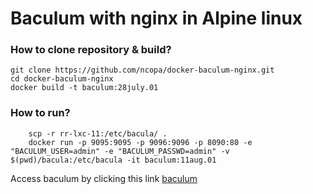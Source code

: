 # Baculum with nginx in Alpine linux

### How to clone repository & build?  

    git clone https://github.com/ncopa/docker-baculum-nginx.git
    cd docker-baculum-nginx
    docker build -t baculum:28july.01

### How to run?  

		scp -r rr-lxc-11:/etc/bacula/ .
		docker run -p 9095:9095 -p 9096:9096 -p 8090:80 -e "BACULUM_USER=admin" -e "BACULUM_PASSWD=admin" -v $(pwd)/bacula:/etc/bacula -it baculum:11aug.01

Access baculum by clicking this link [baculum](http://localhost:9095)
